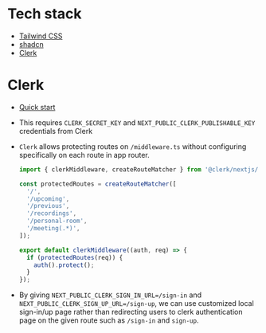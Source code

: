 # Tech stack
- [Tailwind CSS](https://tailwindcss.com/)
- [shadcn](https://ui.shadcn.com/)
- [Clerk](https://clerk.com/)

# Clerk
- [Quick start](https://clerk.com/docs/quickstarts/nextjs)
- This requires `CLERK_SECRET_KEY` and `NEXT_PUBLIC_CLERK_PUBLISHABLE_KEY` credentials from Clerk
- `Clerk` allows protecting routes on `/middleware.ts` without configuring specifically on each route in app router.

    ```ts
    import { clerkMiddleware, createRouteMatcher } from '@clerk/nextjs/server';

    const protectedRoutes = createRouteMatcher([
      '/',
      '/upcoming',
      '/previous',
      '/recordings',
      '/personal-room',
      '/meeting(.*)',
    ]);

    export default clerkMiddleware((auth, req) => {
      if (protectedRoutes(req)) {
        auth().protect();
      }
    });
    ```

- By giving `NEXT_PUBLIC_CLERK_SIGN_IN_URL=/sign-in` and `NEXT_PUBLIC_CLERK_SIGN_UP_URL=/sign-up`, we can use customized local sign-in/up page rather than redirecting users to clerk authentication page on the given route such as `/sign-in` and `sign-up`. 